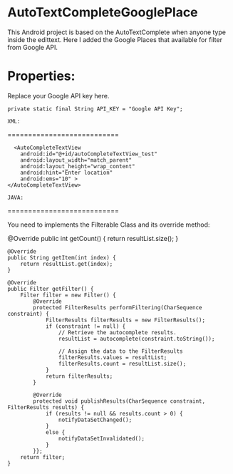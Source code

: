 AutoTextCompleteGooglePlace
===========================

This Android project is based on the AutoTextComplete when anyone type inside the edittext. Here I added the Google Places that available for filter from Google API.


Properties:
===========================

  Replace your Google API key here.

	private static final String API_KEY = "Google API Key";
	
	XML:
===========================

	  <AutoCompleteTextView
        android:id="@+id/autoCompleteTextView_test"
        android:layout_width="match_parent"
        android:layout_height="wrap_content"
        android:hint="Enter location"
        android:ems="10" >
    </AutoCompleteTextView>
	
	JAVA:
===========================

You need to implements the Filterable Class and its override method:

 @Override
    public int getCount() {
        return resultList.size();
    }

    @Override
    public String getItem(int index) {
        return resultList.get(index);
    }

    @Override
    public Filter getFilter() {
        Filter filter = new Filter() {
            @Override
            protected FilterResults performFiltering(CharSequence constraint) {
                FilterResults filterResults = new FilterResults();
                if (constraint != null) {
                    // Retrieve the autocomplete results.
                    resultList = autocomplete(constraint.toString());

                    // Assign the data to the FilterResults
                    filterResults.values = resultList;
                    filterResults.count = resultList.size();
                }
                return filterResults;
            }

            @Override
            protected void publishResults(CharSequence constraint, FilterResults results) {
                if (results != null && results.count > 0) {
                    notifyDataSetChanged();
                }
                else {
                    notifyDataSetInvalidated();
                }
            }};
        return filter;
    }
    
    
